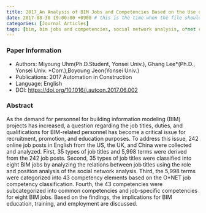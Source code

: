 ```yaml
---
title: 2017_An Analysis of BIM Jobs and Competencies Based on the Use of Terms in the Industry
date: 2017-08-30 19:00:00 +0900 # this is the time when the file should be shown to public
categories: [Journal Articles]
tags: [bim, bim jobs and competencies, social network analysis, o*net classification, common and job-specific competencies for bim]     # TAG names should always be lowercase
---
```


### Paper Information
- Authors: Miyoung Uhm(Ph.D.Student, Yonsei Univ.), Ghang Lee*(Ph.D., Yonsei Univ. *Corr.),Boyoung Jeon(Yonsei Univ.)
- Publications:
2017 Automation in Construction
- Language: 
English
- DOI: <https://doi.org/10.1016/j.autcon.2017.06.002>

### Abstract
As the demand for personnel for building information modeling (BIM) projects has increased, a question regarding the job titles, duties, and qualifications for BIM-related personnel has become a critical issue for recruitment, promotion, and education purposes. To address this issue, 242 online job posts in English from the US, the UK, and China were collected and analyzed. First, 35 types of job titles and 5,998 terms were derived from the 242 job posts. Second, 35 types of job titles were classified into eight BIM jobs by analyzing the relations between job titles using the role and position analysis of the social network analysis. Third, the 5,998 terms were categorized into 43 competency elements based on the O*NET job competency classification. Fourth, the 43 competencies were subcategorized into common competencies and job-specific competencies for eight BIM jobs. Based on the findings, the implications for BIM education, training, and employment are discussed. 